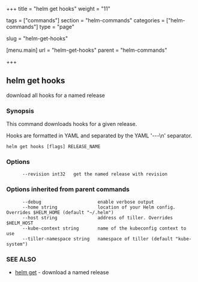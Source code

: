+++
title = "helm get hooks"
weight = "11"

tags = ["commands"]
section = "helm-commands"
categories = ["helm-commands"]
type = "page"

slug = "helm-get-hooks"

[menu.main]
  url = "helm-get-hooks"
  parent = "helm-commands"

+++

## helm get hooks

download all hooks for a named release

### Synopsis



This command downloads hooks for a given release.

Hooks are formatted in YAML and separated by the YAML '---\n' separator.


```
helm get hooks [flags] RELEASE_NAME
```

### Options

```
      --revision int32   get the named release with revision
```

### Options inherited from parent commands

```
      --debug                     enable verbose output
      --home string               location of your Helm config. Overrides $HELM_HOME (default "~/.helm")
      --host string               address of tiller. Overrides $HELM_HOST
      --kube-context string       name of the kubeconfig context to use
      --tiller-namespace string   namespace of tiller (default "kube-system")
```

### SEE ALSO
* [helm get](#helm-get)	 - download a named release
